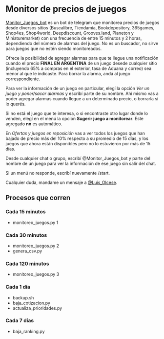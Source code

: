 # Monitor de precios de juegos

[Monitor_Juegos_bot](https://t.me/monitor_juegos_bot) es un bot de telegram que monitorea precios de juegos desde diversos sitios (Buscalibre, Tiendamia, Bookdepository, 365games, Shop4es, Shop4world, Deepdiscount, Grooves.land, Planeton y Miniaturemarket) con una frecuencia de entre 15 minutos y 2 horas, dependiendo del número de alarmas del juego. No es un buscador, no sirve para juegos que no estén siendo monitoreados.

Ofrece la posibilidad de agregar alarmas para que te llegue una notificación cuando el precio **FINAL EN ARGENTINA** de un juego desede cualquier sitio (incluyendo 65% a compras en el exterior, tasa de Aduana y correo) sea menor al que le indicaste. Para borrar la alarma, andá al juego correspondiente.

Para ver la información de un juego en particular, elegí la opción *Ver un juego y poner/sacar alarmas* y escribí parte de su nombre. Ahí mismo vas a poder agregar alarmas cuando llegue a un determinado precio, o borrarla si lo querés.

Si no está el juego que te interesa, o si encontraste otro lugar donde lo venden, elegí en el menú la opción **Sugerir juego a monitorear**. Este agregado **no** es automático.

En *Ofertas y juegos en reposición* vas a ver todos los juegos que han bajado de precio más del 10% respecto a su promedio de 15 días, y los juegos que ahora están disponibles pero no lo estuvieron por más de 15 días.

Desde cualquier chat o grupo, escribí @Monitor_Juegos_bot y parte del nombre de un juego para ver la información de ese juego sin salir del chat.

Si un menú no responde, escribí nuevamente /start.

Cualquier duda, mandame un mensaje a [@Luis_Olcese](https://t.me/Luis_Olcese).

## Procesos que corren

### Cada 15 minutos

- monitoreo_juegos.py 1

### Cada 30 minutos

- monitoreo_juegos.py 2
- genera_csv.py

### Cada 120 minutos

- monitoreo_juegos.py 3

### Cada 1 día

- backup.sh
- baja_cotizacion.py
- actualiza_prioridades.py

### Cada 7 días

- baja_ranking.py
